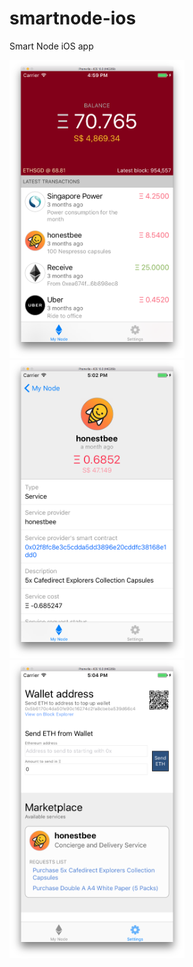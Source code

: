 # smartnode-ios
Smart Node iOS app

<img src="screenshots/home.png" width="280" alt="Home screen">  <img src="screenshots/service.png" width="280" alt="Transaction screen"> <img src="screenshots/wallet.png" width="280" alt="Wallet screen">
